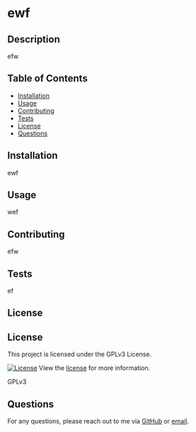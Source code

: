 
# ewf

## Description

efw

## Table of Contents
- [Installation](#installation)
- [Usage](#usage)
- [Contributing](#contributing)
- [Tests](#tests)
- [License](#license)
- [Questions](#questions)

## Installation

ewf

## Usage

wef

## Contributing

efw

## Tests

ef

## License


## License

This project is licensed under the GPLv3 License.

[![License](https://img.shields.io/badge/License-GPLv3-brightgreen.svg)](https://opensource.org/licenses/GPLv3)
View the [license](https://opensource.org/licenses/GPLv3) for more information.


GPLv3

## Questions

For any questions, please reach out to me via [GitHub](https://github.com/ewff) or [email](mailto:ewf).
